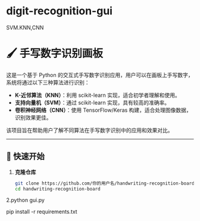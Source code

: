 # digit-recognition-gui
SVM.KNN,CNN

# 🖌️ 手写数字识别画板

这是一个基于 Python 的交互式手写数字识别应用，用户可以在画板上手写数字，系统将通过以下三种算法进行识别：

- **K-近邻算法（KNN）**：利用 scikit-learn 实现，适合初学者理解和使用。
- **支持向量机（SVM）**：通过 scikit-learn 实现，具有较高的准确率。
- **卷积神经网络（CNN）**：使用 TensorFlow/Keras 构建，适合处理图像数据，识别效果更佳。

该项目旨在帮助用户了解不同算法在手写数字识别中的应用和效果对比。


---

## 🚀 快速开始

1. **克隆仓库**

   ```bash
   git clone https://github.com/你的用户名/handwriting-recognition-board.git
   cd handwriting-recognition-board
2.python gui.py

pip install -r requirements.txt
